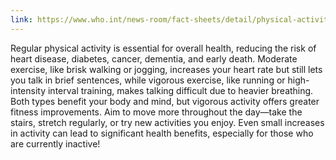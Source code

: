 ```yaml
---
link: https://www.who.int/news-room/fact-sheets/detail/physical-activity
---
```


Regular physical activity is essential for overall health, reducing the risk of heart disease, diabetes, cancer, dementia, and early death.
Moderate exercise, like brisk walking or jogging, increases your heart rate but still lets you talk in brief sentences, while vigorous exercise, like running or high-intensity interval training, makes talking difficult due to heavier breathing. Both types benefit your body and mind, but vigorous activity offers greater fitness improvements.
Aim to move more throughout the day—take the stairs, stretch regularly, or try new activities you enjoy.
Even small increases in activity can lead to significant health benefits, especially for those who are currently inactive!
